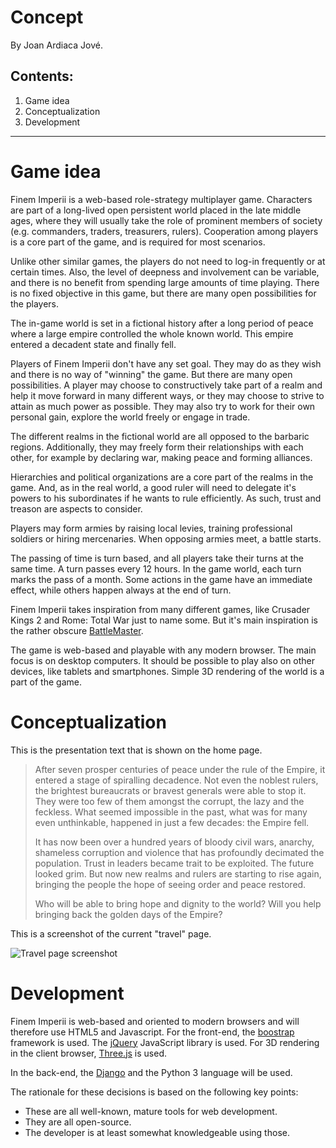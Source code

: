 
# Concept

By Joan Ardiaca Jové.

## Contents:
1. Game idea
2. Conceptualization
3. Development

---

# Game idea

Finem Imperii is a web-based role-strategy multiplayer game. Characters are part of a long-lived open persistent world
placed in the late middle ages, where they will usually take the role of prominent members of society (e.g. commanders, 
traders, treasurers, rulers). Cooperation among players is a core part of the game, and is required for most scenarios.

Unlike other similar games, the players do not need to log-in frequently or at certain times. Also, the level of 
deepness and involvement can be variable, and there is no benefit from spending large amounts of time playing. There is 
no fixed objective in this game, but there are many open possibilities for the players.

The in-game world is set in a fictional history after a long period of peace where a large empire controlled the whole
known world. This empire entered a decadent state and finally fell.

Players of Finem Imperii don't have any set goal. They may do as they wish and there is no way of "winning" the game.
But there are many open possibilities. A player may choose to constructively take part of a realm and help it move
forward in many different ways, or they may choose to strive to attain as much power as possible. They may also try
to work for their own personal gain, explore the world freely or engage in trade.

The different realms in the fictional world are all opposed to the barbaric regions. Additionally, they may freely
form their relationships with each other, for example by declaring war, making peace and forming alliances.

Hierarchies and political organizations are a core part of the realms in the game. And, as in the real world, a good
ruler will need to delegate it's powers to his subordinates if he wants to rule efficiently. As such, trust and treason
are aspects to consider.

Players may form armies by raising local levies, training professional soldiers or hiring mercenaries. When opposing
armies meet, a battle starts.

The passing of time is turn based, and all players take their turns at the same time. A turn passes every 12 hours.
In the game world, each turn marks the pass of a month. Some actions in the game have an immediate effect, while others
happen always at the end of turn.

Finem Imperii takes inspiration from many different games, like Crusader Kings 2 and Rome: Total War just to name some.
But it's main inspiration is the rather obscure [BattleMaster][5].

The game is web-based and playable with any modern browser. The main focus is on desktop computers. It should be
possible to play also on other devices, like tablets and smartphones. Simple 3D rendering of the world is a part of the
game.

# Conceptualization

This is the presentation text that is shown on the home page.

> After seven prosper centuries of peace under the rule of the Empire, it entered a stage of spiralling decadence. Not 
even the noblest rulers, the brightest bureaucrats or bravest generals were able to stop it. They were too few of them 
amongst the corrupt, the lazy and the feckless. What seemed impossible in the past, what was for many even unthinkable, 
happened in just a few decades: the Empire fell.
>
> It has now been over a hundred years of bloody civil wars, anarchy, shameless corruption and violence that has 
profoundly decimated the population. Trust in leaders became trait to be exploited. The future looked grim. But now new 
realms and rulers are starting to rise again, bringing the people the hope of seeing order and peace restored.
>
> Who will be able to bring hope and dignity to the world? Will you help bringing back the golden days of the Empire?

This is a screenshot of the current "travel" page.

![Travel page screenshot](https://github.com/jardiacaj/finem_imperii/raw/master/docs/screenshot-travel-2017-03-07.png "Travel page screenshot")

# Development

Finem Imperii is web-based and oriented to modern browsers and will therefore use HTML5 and Javascript. For the 
front-end, the [boostrap][1] framework is used. The [jQuery][2] JavaScript library is used. For 3D rendering in the 
client browser, [Three.js][3] is used.

In the back-end, the [Django][4] and the Python 3 language will be used.

The rationale for these decisions is based on the following key points:
 - These are all well-known, mature tools for web development.
 - They are all open-source.
 - The developer is at least somewhat knowledgeable using those.


[1]: https://getboostrap.com
[2]: https://jquery.com
[3]: https://threejs.org
[4]: https://www.djangoproject.com
[5]: https://battlemaster.org
